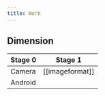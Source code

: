 ```yaml
---
title: Work
---
```

## Dimension

| Stage 0 | Stage 1         |
| ------- | --------------- |
| Camera  | [[imageformat]] |
| Android |                 |
